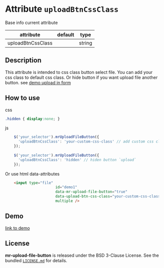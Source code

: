 
# Attribute `uploadBtnCssClass`

Base info current attribute 

| attribute          | default              | type            |
| -----------        | -------------------- |---------------- |
| uploadBtnCssClass  |                      | string          |

## Description

This attribute is intended to css class button select file. 
You can add your css class to default css class. 
Or hide button if you want upload file another button. see [demo upload in form]()

## How to use
css
```css 
.hidden { display:none; }
```
js
```js
    $('your_selector').mrUploadFileButton({
      'uploadBtnCssClass': 'your-custom-css-class' // add custom css class
    });
    
    $('your_selector').mrUploadFileButton({
      'uploadBtnCssClass': 'hidden' // hiden button `upload`
    });
```

Or use html data-attributes

```html 
    <input type="file"
                       id="demo1"
                       data-mr-upload-file-button="true"
                       data-upload-btn-css-class="your-custom-css-class"
                       multiple />
```


## Demo
[link to demo]()

## License

**mr-upload-file-button** is released under the BSD 3-Clause License. See the bundled [`LICENSE.md`](LICENSE.md) for details.
